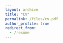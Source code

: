 ```yaml
---
layout: archive
title: "CV"
permalink: /files/cv.pdf
author_profile: true
redirect_from:
  - /resume
---
```

